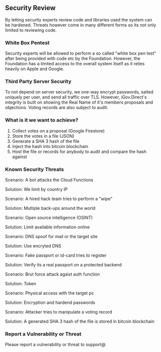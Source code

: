 ## Security Review

By letting security experts review code and libraries used the system can be hardened. Threats however come in many different forms so its not only limited to reviewing code.

### White Box Pentest

Security experts will be allowed to perform a so called "white box pen test" after being provided with code etc by the Foundation. However, the Foundation has a limited access to the overall system itself as it relies heavily on Apple and Google.

### Third Party Server Security

To not depend on server security, we one-way encrypt passwords, salted uniquely per user, and send all traffic over TLS. However, iGov.Direct's integrity is built on showing the Real Name of it's members proposals and objections. Voting records are also subject to audit.

### What is it we want to achieve?

1. Collect votes on a proposal (Google Firestore)
2. Store the votes in a file (JSON)
3. Generate a SHA 3 hash of the file
4. Inject the hash into bitcoin blockchain
5. Host the file or records for anybody to audit and compare the hash against

### Known Security Threats

Scenario: A bot attacks the Cloud Functions

Solution: We limit by country IP

Scenario: A hired hack team tries to perform a "wipe"

Solution: Multiple back-ups around the world

Scenario: Open source intelligence (OSINT)

Solution: Limit available information online 

Scenario: DNS spoof for mail or the target site

Solution: Use encryted DNS

Scenario: Fake passport or id-card tries to register

Solution: Verify its a real passport on a protected backend

Scenario: Brut force attack agaist auth function

Solution: Token

Scenario: Physical access with the target pc

Solution: Encryption and hardend passwords

Scenario: Attacker tries to manipulate a voting record

Solution: A generated SHA 3 hash of the file is stored in bitcoin blockchain


### Report a Vulnerability or Threat

Please report a vulnerability or threat to support@ 


